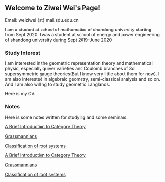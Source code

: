 ## Welcome to Ziwei Wei's Page!

Email: weiziwei {at} mail.sdu.edu.cn

I am a student at school of mathematics of shandong university starting from Sept 2020. I was a student at school of energy and power engineering of shandong university during Sept 2019-June 2020

### Study Interest

I am interested in the geometric representation theory and mathematical physic, especially quiver varieties and Coulomb branches of 3d supersymmetric gauge theories(But I know very little about them for now). I am also interested in algebraic geometry, semi-classical analysis and so on. And I am also willing to study geometric Langlands.

Here is my CV.


### Notes

Here is some notes written for studying and some seminars.

<a href="https://Weiziwei-math.github.io/Notes/A-Brief-Introduction-to-Category-Theory.pdf/">A Brief Introduction to Category Theory</a>

<a href="https://Weiziwei-math.github.io/Notes/Grassmannians.pdf/">Grassmannians</a>

<a href="https://Weiziwei-math.github.io/Notes/Classification-of-root-systems.pdf/">Classification of root systems</a>

[A Brief Introduction to Category Theory](https://Weiziwei-math.github.io/Notes/A-Brief-Introduction-to-Category-Theory.pdf/)

[Grassmannians](https://Weiziwei-math.github.io/Notes/Grassmannians.pdf/)

[Classification of root systems](https://Weiziwei-math.github.io/Notes/Classification-of-root-systems.pdf/)


